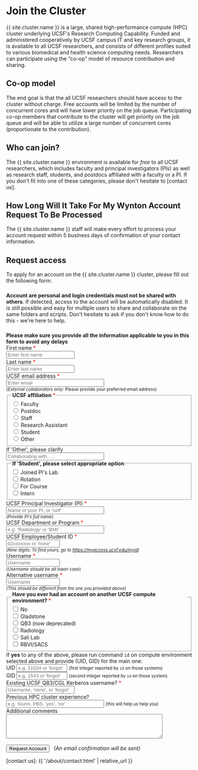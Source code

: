 # Join the Cluster


{{ site.cluster.name }} is a large, shared high-performance compute (HPC) cluster underlying UCSF's Research Computing Capability. Funded and administered cooperatively by UCSF campus IT and key research groups, it is available to all UCSF researchers, and consists of different profiles suited to various biomedical and health science computing needs. Researchers can participate using the “co-op” model of resource contribution and sharing.


## Co-op model

The end goal is that the all UCSF researchers should have access to the cluster without charge.  Free accounts will be limited by the number of concurrent cores and will have lower priority on the job queue.  Participating co-op members that contribute to the cluster will get priority on the job queue and will be able to utilize a large number of concurrent cores (proportionate to the contribution).


## Who can join?

The {{ site.cluster.name }} environment is available for _free_ to all UCSF researchers, which includes faculty and principal investigators (PIs) as well as research staff, students, and postdocs affiliated with a faculty or a PI.  If you don't fit into one of these categories, please don't hesitate to [contact us].

## How Long Will It Take For My Wynton Account Request To Be Processed

The {{ site.cluster.name }} staff will make every effort to process your account request within 5 business days of confirmation of your contact information.

## Request access

To apply for an account on the {{ site.cluster.name }} cluster, please fill out the following form:

<!--

<div class="alert alert-warning" role="alert" style="margin-top: 3ex;">
<strong>Sorry... {{ site.cluster.name }} account requests are temporarily disabled for 10-15 minutes due to a web server upgrade.</strong>
<br><span class="timestamp">March 17, 2021 @ 12:15 PDT</span>
</div>

-->

<div class="alert alert-danger" role="alert" style="margin-top: 3ex">
<strong>Account are personal and login credentials must not be shared with others</strong>. If detected, access to the account will be automatically disabled.  It is still possible and easy for multiple users to share and collaborate on the same folders and scripts.  Don't hesitate to ask if you don't know how to do this - we're here to help.
</div>

<div class="alert alert-danger" role="alert" style="margin-top: 3ex">
<strong>Please make sure you provide all the information applicable to you in this form to avoid any delays</strong>
</div>

<form action="https://hub.wynton.ucsf.edu/cgi-bin/join" method="GET">
 <div class="form-group">
  <label for="given_name">First name</label> <span style="color: red">*</span><br>
  <input type="text" id="given_name" name="given_name" autocomplete="given-name" placeholder="Enter first name" minlength="2" required><br>
 </div>
 
 <div class="form-group">
  <label for="family_name">Last name</label> <span style="color: red">*</span><br>
  <input type="text" id="family_name" name="family_name" autocomplete="family-name" placeholder="Enter last name" minlength="2" required><br>
 </div>
 
 <div class="form-group">
  <label for="email_address">UCSF email address</label> <span style="color: red">*</span><br>
  <input type="email" id="email_address" name="email_address" autocomplete="email" placeholder="Enter email" size="30" required><br>
  <small>(<em>External collaborators only:</em> Please provide your preferred email address)</small>
 </div>
 
 <div class="form-group">
  <fieldset >
   <legend style="border:0;font-size:14px;margin:0"><b>UCSF affiliation</b> <span style="color: red">*</span></legend>
   <input type="radio" id="affiliation_0" name="affiliation" value="Faculty" required>
   <label style="font-weight: normal" for="affiliation_0">Faculty</label><br>
   <input type="radio" id="affiliation_1" name="affiliation" value="Postdoc">
   <label style="font-weight: normal" for="affiliation_1">Postdoc</label><br>
   <input type="radio" id="affiliation_2" name="affiliation" value="Staff">
   <label style="font-weight: normal" for="affiliation_2">Staff</label><br>
   <input type="radio" id="affiliation_3" name="affiliation" value="Research_Assistant">
   <label style="font-weight: normal" for="affiliation_3">Research Assistant</label><br>
   <input type="radio" id="affiliation_4" name="affiliation" value="Student">
   <label style="font-weight: normal" for="affiliation_4">Student</label><br>
   <input type="radio" id="affiliation_5" name="affiliation" value="Other">
   <label style="font-weight: normal" for="affiliation_5">Other</label><br>
  </fieldset>
 </div>

 <div class="form-group">
  <label for="other_desc">If 'Other', please clarify </label><br>
  <input type="text" id="other_desc" name="other_desc" placeholder="Collaborating with, ..." size="30" minlength="2"><br>
 </div>
 
 <div class="form-group">
  <fieldset>
    <legend style="border:0;font-size:14px;margin:0"><b>If 'Student', please select appropriate option</b></legend>
    <input type="checkbox" id="student_desc_0" name="student_desc" value="Joined_PI_Lab">
    <label style="font-weight: normal" for="student_desc_0">Joined PI's Lab</label><br>
    <input type="checkbox" id="student_desc_1" name="student_desc" value="Rotation">
    <label style="font-weight: normal" for="student_desc_1">Rotation</label><br>
    <input type="checkbox" id="student_desc_2" name="student_desc" value="Course">
    <label style="font-weight: normal" for="student_desc_2">For Course</label><br>
    <input type="checkbox" id="student_desc_3" name="student_desc" value="Intern">
    <label style="font-weight: normal" for="student_desc_3">Intern</label><br>
  </fieldset>
 </div>
 
 <div class="form-group">  
  <label for="pi">UCSF Principal Investigator (PI)</label> <span style="color: red">*</span><br>
  <input type="text" id="pi" name="pi" size="30" placeholder="Name of your PI, or 'self'" minlength="2" required><br>
  <small>(<em>Provide PI's full name</em>)</small><br>
 </div>

 <div class="form-group">  
  <label for="dept_program">UCSF Department or Program</label> <span style="color: red">*</span><br>
  <input type="text" id="dept_program" name="dept_program" placeholder="e.g. 'Radiology' or 'BMI'" maxlength="30" size="30" required><br>
 </div>

 <div class="form-group">  
  <label for="ucsf_id">UCSF Employee/Student ID</label> <span style="color: red">*</span><br>
  <input type="text" id="ucsf_id" name="ucsf_id" placeholder="02xxxxxxx or 'none'" pattern="(\d{9}|none)" maxlength="9" size="15" required><br>
  <small>(<em>Nine digits: To find yours, go to <a href="https://myaccess.ucsf.edu/myid">https://myaccess.ucsf.edu/myid</a></em>)</small><br>
 </div>
 
 <div class="form-group">  
  <label for="username">Username</label> <span style="color: red">*</span><br>
  <input type="text" id="username" name="username" pattern="([a-z]{1}[a-z0-9]+)" placeholder="Username" minlength="2" size="15" required><br>
  <small>(<em>Username should be all lower case</em>)</small><br>
 </div>
 
 <div class="form-group">
  <label for="alt_username">Alternative username</label> <span style="color: red">*</span><br>
  <input type="text" id="alt_username" name="alt_username" pattern="([a-z]{1}[a-z0-9]+)" placeholder="Username" minlength="2" size="15" required><br>
  <small>(<em>This should be different from the one you provided above</em>)</small>
 </div>
 
 <div class="form-group">  
  <fieldset>
  <legend style="border:0;font-size:14px;margin:0"><b>Have you ever had an account on another UCSF compute environment? </b><span style="color: red">*</span></legend>
    <input type="checkbox" id="ucsf_compute_environments_0" name="ucsf_compute_environments" value="none">
    <label style="font-weight: normal" for="ucsf_compute_environments_0">No</label><br>
    <input type="checkbox" id="ucsf_compute_environments_1" name="ucsf_compute_environments" value="gladstone">
    <label style="font-weight: normal" for="ucsf_compute_environments_1"> Gladstone</label><br>
    <input type="checkbox" id="ucsf_compute_environments_2" name="ucsf_compute_environments" value="qb3">
    <label style="font-weight: normal" for="ucsf_compute_environments_2"> QB3 (now deprecated)</label><br>
    <input type="checkbox" id="ucsf_compute_environments_3" name="ucsf_compute_environments" value="radiology">
    <label style="font-weight: normal" for="ucsf_compute_environments_3"> Radiology</label><br>
    <input type="checkbox" id="ucsf_compute_environments_4" name="ucsf_compute_environments" value="sali">
    <label style="font-weight: normal" for="ucsf_compute_environments_4"> Sali Lab</label><br>
    <input type="checkbox" id="ucsf_compute_environments_5" name="ucsf_compute_environments" value="rbvi_sacs">
    <label style="font-weight: normal" for="ucsf_compute_environments_5"> RBVI/SACS</label><br>
  </fieldset>
 </div>
 
 <div class="form-group">  
  If <strong>yes</strong> to any of the above, please run command <code>id</code> on compute environment selected above and provide (UID, GID) for the main one:<br>
  <label for="uid">UID</label> <input type="text" id="uid" name="uid" pattern="(\d*|forgot)" placeholder="e.g. 21024 or 'forgot'" maxlength="6" size="14"> <small>(first integer reported by <code>id</code> on those systems)</small><br>
  <label for="gid">GID</label> <input type="text" id="gid" name="gid" pattern="(\d*|forgot)" placeholder="e.g. 1543 or 'forgot'" maxlength="6" size="14"> <small>(second integer reported by <code>id</code> on those system)</small><br>
 </div>

 <div class="form-group">  
  <label for="kerberos_username">Existing UCSF QB3/CGL Kerberos username?</label> <span style="color: red">*</span><br>
  <input type="text" id="kerberos_username" name="kerberos_username" pattern="([A-Za-z]{1}[A-Za-z0-9]+|none|forgot)" placeholder="Username, 'none', or 'forgot'" minlength="4" size="20" required><br>
 </div>
 
 <div class="form-group">  
  <label for="hpc_experience">Previous HPC cluster experience?</label><br>
  <input type="text" id="hpc_experience" name="hpc_experience" placeholder="e.g. Slurm, PBS, 'yes', 'no'" minlength="2" size="30">
  <small>(this will help us help you)</small>
  <br>
 </div>
 
 <div class="form-group">  
  <label for="comment">Additional comments</label><br>
  <textarea type="text" id="comment" name="comment" maxlength="512" rows="4" cols="50"></textarea><br>
 </div>

  <br>
  <button type="submit" onclick="save_form()" class="btn btn-primary">Request Account</button> &nbsp; <em>(An email confirmation will be sent)</em>
</form>


<script>
function load_form() {
  var names;
  var name;
  var value;
  var obj;
  
  // Repopulate form fields if already set in session
  if(typeof(Storage) !== "undefined") {
    // Text-based fields
    names = ["given_name", "family_name", "email_address", "other_desc", "pi", "ucsf_id", "dept_program", "username", "alt_username", "kerberos_username", "uid", "gid", "hpc_experience", "comment"];
  
    for (var ii = 0; ii < names.length; ii++) {
      name = names[ii];
      value = sessionStorage.getItem(name);
      obj = document.getElementById(name);
      if (value !== null && obj !== null) obj.value = value;
    }
  
    // Checkboxes
    names = ["student_desc_0", "student_desc_1", "student_desc_2", "student_desc_3", "ucsf_compute_environments_0", "ucsf_compute_environments_1", "ucsf_compute_environments_2", "ucsf_compute_environments_3", "ucsf_compute_environments_4", "ucsf_compute_environments_5", "affiliation_0", "affiliation_1", "affiliation_2", "affiliation_3", "affiliation_4", "affiliation_5"];
  
    for (var ii = 0; ii < names.length; ii++) {
      name = names[ii];
      value = sessionStorage.getItem(name);
      obj = document.getElementById(name);
      if (value !== null && obj !== null && value == "true") obj.checked = value;
    }
  }
}

function save_form() {
  var names;
  var name;
  var obj;
  
  // Remember form fields
  if(typeof(Storage) !== "undefined") {
    // Text-based fields
    names = ["given_name", "family_name", "email_address", "other_desc", "pi", "ucsf_id", "dept_program", "username", "alt_username", "kerberos_username", "uid", "gid", "hpc_experience", "comment"];
  
    for (var ii = 0; ii < names.length; ii++) {
      name = names[ii];
      obj = document.getElementById(name);
      if (obj !== null) sessionStorage.setItem(name, obj.value);
    }
  
    // Checkboxes
    names =  ["student_desc_0", "student_desc_1", "student_desc_2", "student_desc_3", "ucsf_compute_environments_0", "ucsf_compute_environments_1", "ucsf_compute_environments_2", "ucsf_compute_environments_3", "ucsf_compute_environments_4", "ucsf_compute_environments_5", "affiliation_0", "affiliation_1", "affiliation_2", "affiliation_3", "affiliation_4", "affiliation_5"];
  
    for (var ii = 0; ii < names.length; ii++) {
      name = names[ii];
      obj = document.getElementById(name);
      if (obj !== null) sessionStorage.setItem(name, obj.checked);
    }
  }
}

window.onload = function() {
  load_form();
}
</script>


[contact us]: {{ '/about/contact.html' | relative_url }}
